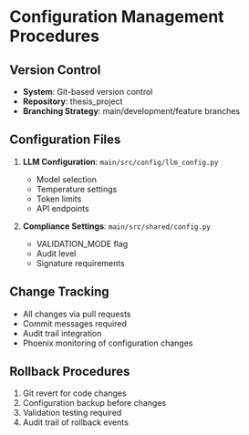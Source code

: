 # Configuration Management Procedures

## Version Control
- **System**: Git-based version control
- **Repository**: thesis_project
- **Branching Strategy**: main/development/feature branches

## Configuration Files
1. **LLM Configuration**: `main/src/config/llm_config.py`
   - Model selection
   - Temperature settings
   - Token limits
   - API endpoints

2. **Compliance Settings**: `main/src/shared/config.py`
   - VALIDATION_MODE flag
   - Audit level
   - Signature requirements

## Change Tracking
- All changes via pull requests
- Commit messages required
- Audit trail integration
- Phoenix monitoring of configuration changes

## Rollback Procedures
1. Git revert for code changes
2. Configuration backup before changes
3. Validation testing required
4. Audit trail of rollback events